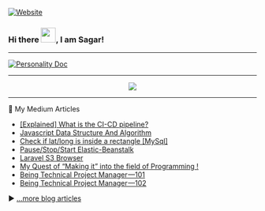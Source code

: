 [![Website](https://i.imgur.com/azeFyo4.png)](https://sagarchauhan005.github.io/)

### Hi there <img src="https://raw.githubusercontent.com/MartinHeinz/MartinHeinz/master/wave.gif" width="30px">, I am Sagar!
--- 

[![Personality Doc](https://i.imgur.com/Aqs8ZGz.png)](http://bit.ly/know-more-about-me)

---

<p align="center">
  <img src="https://github-readme-stats.vercel.app/api?username=sagarchauhan005&count_private=true&show_icons=true">
</p>

---
📘 My Medium Articles

- [[Explained] What is the CI-CD pipeline?](https://postscripts.medium.com/explained-what-is-the-ci-cd-pipeline-634c4626c8bd)
- [Javascript Data Structure And Algorithm](https://postscripts.medium.com/javascript-data-structure-and-algorithm-fe7b64dabf12)
- [Check if lat/long is inside a rectangle [MySql]](https://postscripts.medium.com/check-if-lat-long-is-inside-a-rectangle-mysql-fcf31c56654c)
- [Pause/Stop/Start Elastic-Beanstalk](https://postscripts.medium.com/pause-stop-start-elastic-beanstalk-1fefefd0d05)
- [Laravel S3 Browser](https://postscripts.medium.com/laravel-s3-browser-b47fa91367)
- [My Quest of “Making it” into the field of Programming !](https://postscripts.medium.com/my-quest-of-making-it-into-the-field-of-programming-bed6e5ab320c)
- [Being Technical Project Manager —101](https://postscripts.medium.com/being-technical-project-manager-101-653154454bb1)
- [Being Technical Project Manager —102](https://postscripts.medium.com/being-technical-project-manager-102-946fbbb14c8f)

▶ [...more blog articles](https://postscripts.medium.com/)


